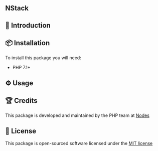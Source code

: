 ## NStack


## 📝 Introduction



## 📦 Installation

To install this package you will need:

* PHP 7.1+

## ⚙ Usage


## 🏆 Credits

This package is developed and maintained by the PHP team at [Nodes](http://nodesagency.com)

## 📄 License

This package is open-sourced software licensed under the [MIT license](http://opensource.org/licenses/MIT)
